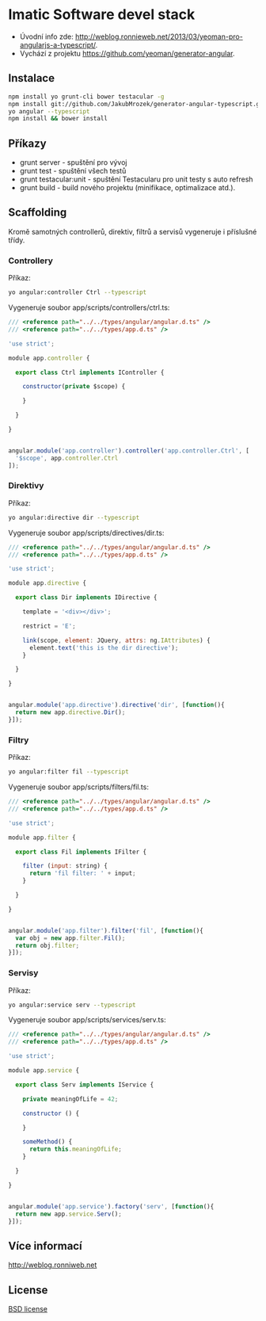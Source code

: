# Imatic Software devel stack

* Úvodní info zde: http://weblog.ronnieweb.net/2013/03/yeoman-pro-angularjs-a-typescript/.
* Vychází z projektu https://github.com/yeoman/generator-angular.

## Instalace

```bash
npm install yo grunt-cli bower testacular -g
npm install git://github.com/JakubMrozek/generator-angular-typescript.git
yo angular --typescript
npm install && bower install
```

## Příkazy

* grunt server - spuštění pro vývoj
* grunt test - spuštění všech testů
* grunt testacular:unit - spuštění Testacularu pro unit testy s auto refresh
* grunt build - build nového projektu (minifikace, optimalizace atd.).


## Scaffolding

Kromě samotných controllerů, direktiv, filtrů a servisů vygeneruje i příslušné třídy.

### Controllery

Příkaz:

```bash
yo angular:controller Ctrl --typescript
```

Vygeneruje soubor app/scripts/controllers/ctrl.ts:

```javascript
/// <reference path="../../types/angular/angular.d.ts" />
/// <reference path="../../types/app.d.ts" />

'use strict';

module app.controller {

  export class Ctrl implements IController {

    constructor(private $scope) {

    }

  }

}


angular.module('app.controller').controller('app.controller.Ctrl', [
  '$scope', app.controller.Ctrl
]);
```

### Direktivy

Příkaz:

```bash
yo angular:directive dir --typescript
```

Vygeneruje soubor app/scripts/directives/dir.ts:

```javascript
/// <reference path="../../types/angular/angular.d.ts" />
/// <reference path="../../types/app.d.ts" />

'use strict';

module app.directive {

  export class Dir implements IDirective {

    template = '<div></div>';

    restrict = 'E';

    link(scope, element: JQuery, attrs: ng.IAttributes) {
      element.text('this is the dir directive');
    }

  }

}


angular.module('app.directive').directive('dir', [function(){
  return new app.directive.Dir();
}]);
```

### Filtry

Příkaz:

```bash
yo angular:filter fil --typescript
```

Vygeneruje soubor app/scripts/filters/fil.ts:

```javascript
/// <reference path="../../types/angular/angular.d.ts" />
/// <reference path="../../types/app.d.ts" />

'use strict';

module app.filter {

  export class Fil implements IFilter {

    filter (input: string) {
      return 'fil filter: ' + input;
    }

  }

}


angular.module('app.filter').filter('fil', [function(){
  var obj = new app.filter.Fil();
  return obj.filter;
}]);
```

### Servisy

Příkaz:

```bash
yo angular:service serv --typescript
```

Vygeneruje soubor app/scripts/services/serv.ts:

```javascript
/// <reference path="../../types/angular/angular.d.ts" />
/// <reference path="../../types/app.d.ts" />

'use strict';

module app.service {

  export class Serv implements IService {

    private meaningOfLife = 42;

    constructor () {

    }

    someMethod() {
      return this.meaningOfLife;
    }

  }

}


angular.module('app.service').factory('serv', [function(){
  return new app.service.Serv();
}]);
```



## Více informací

http://weblog.ronniweb.net


## License

[BSD license](http://opensource.org/licenses/bsd-license.php)

